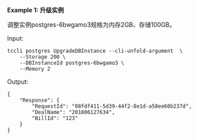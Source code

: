 **Example 1: 升级实例**

调整实例postgres-6bwgamo3规格为内存2GB、存储100GB。

Input: 

```
tccli postgres UpgradeDBInstance --cli-unfold-argument  \
    --Storage 200 \
    --DBInstanceId postgres-6bwgamo3 \
    --Memory 2
```

Output: 
```
{
    "Response": {
        "RequestId": "08fdf411-5d39-44f2-8e1d-a58ee60b237d",
        "DealName": "201806127634",
        "BillId": "123"
    }
}
```


